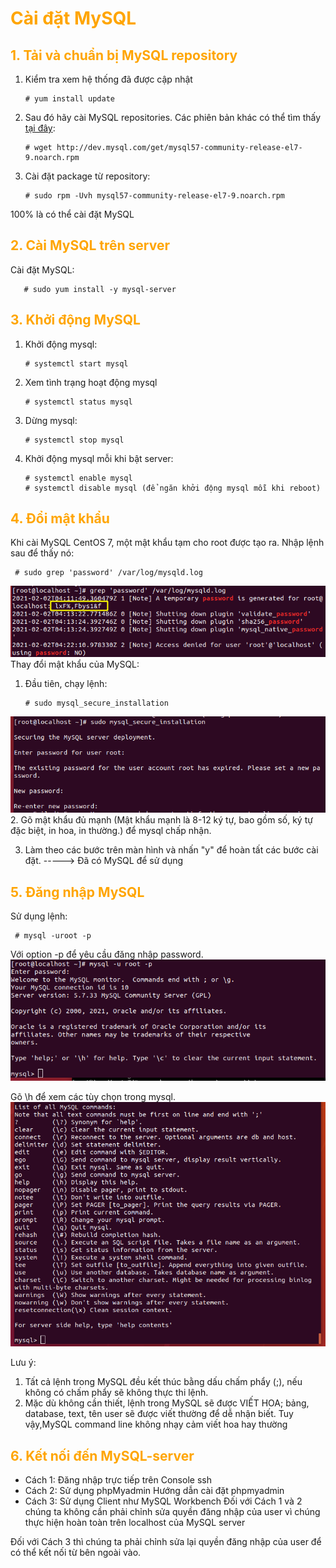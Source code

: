 <h1 style="color:orange">Cài đặt MySQL</h1>
<h2 style="color:orange">1. Tải và chuẩn bị MySQL repository</h2>

1. Kiểm tra xem hệ thống đã được cập nhật

       # yum install update
2. Sau đó hãy cài MySQL  repositories. Các phiên bản khác có thể tìm thấy [tại đây](https://dev.mysql.com/downloads/repo/yum/):

       # wget http://dev.mysql.com/get/mysql57-community-release-el7-9.noarch.rpm
3. Cài đặt package từ repository:

       # sudo rpm -Uvh mysql57-community-release-el7-9.noarch.rpm
100% là có thể cài đặt MySQL
<h2 style="color:orange">2. Cài MySQL trên server</h2>

Cài đặt MySQL:

       # sudo yum install -y mysql-server
<h2 style="color:orange">3. Khởi động MySQL</h2>

1. Khởi động mysql:

       # systemctl start mysql
2. Xem tình trạng hoạt động mysql

       # systemctl status mysql
3. Dừng mysql:

       # systemctl stop mysql
4. Khởi động mysql mỗi khi bật server:

       # systemctl enable mysql
       # systemctl disable mysql (để ngăn khởi động mysql mỗi khi reboot)
<h2 style="color:orange">4. Đổi mật khẩu</h2>
Khi cài MySQL CentOS 7, một mật khẩu tạm cho root được tạo ra. Nhập lệnh sau để thấy nó:

     # sudo grep 'password' /var/log/mysqld.log
![mysql-install1](../img/mysql-install1.png)<br>
Thay đổi mật khẩu của MySQL:
1. Đầu tiên, chạy lệnh:
     
       # sudo mysql_secure_installation
![mysql-install2](../img/mysql-install2.png)<br>
2. Gõ mật khẩu đủ mạnh (Mật khẩu mạnh là 8-12 ký tự, bao gồm số, ký tự đặc biệt, in hoa, in thường.) để mysql chấp nhận.

3. Làm theo các bước trên màn hình và nhấn "y" để hoàn tất các bước cài đặt.
-----> Đã có MySQL để sử dụng 
<h2 style="color:orange">5. Đăng nhập MySQL</h2>
Sử dụng lệnh:

     # mysql -uroot -p
Với option -p để  yêu cầu đăng nhập password.
![mysql-install3](../img/mysql-install3.png)<br>

Gõ \h để xem các tùy chọn trong mysql.
![mysql-install4](../img/mysql-install4.png)<br>

Lưu ý: 
1. Tất cả lệnh trong MySQL đều kết thúc bằng dấu chấm phẩy (;), nếu không có chấm phẩy sẽ không thực thi lệnh.
2. Mặc dù không cần thiết, lệnh trong MySQL sẽ được VIẾT HOA; bảng, database, text, tên user sẽ được viết thường để dễ nhận biết. Tuy vậy,MySQL command line không nhạy cảm viết hoa hay thường
<h2 style="color:orange">6. Kết nối đến MySQL-server</h2>

- Cách 1: Đăng nhập trực tiếp trên Console ssh
- Cách 2: Sử dụng phpMyadmin Hướng dẫn cài đặt phpmyadmin
- Cách 3: Sử dụng Client như MySQL Workbench
Đối với Cách 1 và 2 chúng ta không cần phải chỉnh sửa quyền đăng nhập của user vì chúng thực hiện hoàn toàn trên localhost của MySQL server

Đối với Cách 3 thì chúng ta phải chỉnh sửa lại quyền đăng nhập của user để có thể kết nối từ bên ngoài vào.